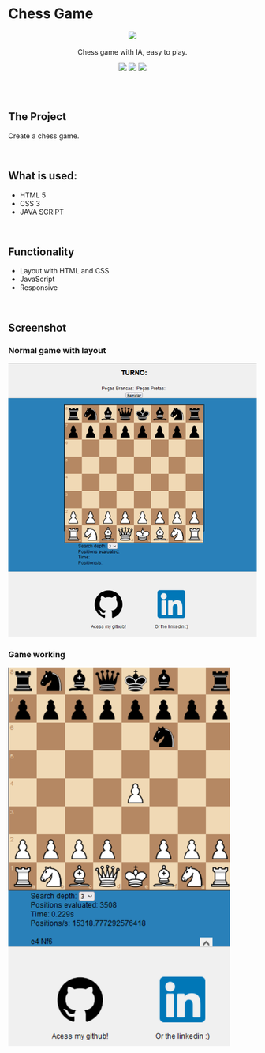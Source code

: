 # Chess Game

<p align="center">
  <img src="https://cran.r-project.org/web/packages/chess/readme/man/figures/logo.png" />
</p>


<p align="center">
Chess game with IA, easy to play.
</p>

<p align="center">
  
<img src="https://img.shields.io/badge/JavaScript-323330?style=for-the-badge&logo=javascript&logoColor=F7DF1E">
<img src="https://img.shields.io/badge/HTML5-E34F26?style=for-the-badge&logo=html5&logoColor=white">
<img src="https://img.shields.io/badge/CSS3-1572B6?style=for-the-badge&logo=css3&logoColor=white">

</p>
<br>


<br>

## The Project
Create a chess game.


<br>

## What is used:
  * HTML 5
  * CSS 3
  * JAVA SCRIPT
  

<br>

## Functionality

- Layout with HTML and CSS
- JavaScript
- Responsive

<br>

## Screenshot

### Normal game with layout
<img src="https://raw.githubusercontent.com/baconzin/ChessProject/main/img/chesspieces/wikipedia/Chess.png">

### Game working

<img width=450 src="https://raw.githubusercontent.com/baconzin/ChessProject/main/img/chesspieces/wikipedia/Chess-Working.png">


